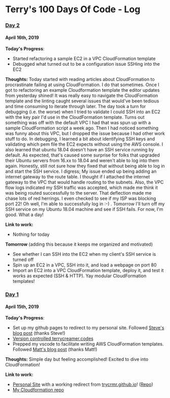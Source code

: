 # Terry's 100 Days Of Code - Log

### [Day 2](#day-2)
#### April 16th, 2019
**Today's Progress**: 
- Started refactoring a sample EC2 in a VPC CloudFormation template
- Debugged what turned out to be a configuration issue SSHing into the EC2

**Thoughts:** Today started with reading articles about CloudFormation to procrastinate failing at using CloudFormation. I do that sometimes. Once I got to refactoring an example Cloudformation template the editor updates from yesterday shined! It was really easy to navigate the CloudFormation template and the linting caught several issues that would've been tedious and time consuming to iterate through later. The day took a turn for debugging (i.e. the worse) when I tried to validate I could SSH into an EC2 with the key pair I'd use in the CloudFormation template. Turns out something was off with the default VPC I had that was spun up with a sample CloudFormation script a week ago. Then I had noticed something was funny about this VPC, but I dropped the issue because I had other work stuff to do. In debugging, I learned a bit about identifying SSH keys and validating which pem file the EC2 expects without using the AWS console. I also learned that ubuntu 18.04 doesn't have an SSH service running by default. As expected, that's caused some surprise for folks that upgraded their Ubuntu servers from 16.xx to 18.04 and weren't able to log into them again. Honestly, still not sure how they fixed that without being able to log in and start the SSH service. I digress; My issue ended up being adding an internet gateway to the route table. I thought if I attached the internet gateway to the VPC that would handle routing to the subnets. Also, the VPC flow logs indicated my SSH traffic was accepted, which made me think it was being routed successfully to the server. That deflection made me chase lots of red herrings. I even checked to see if my ISP was blocking port 22! Oh well, I'm able to successfully log in :-) . Tomorrow I'll turn off my SSH service on my Ubuntu 18.04 machine and see if SSH fails. For now, I'm good. What a day! 

**Link to work:** 
- Nothing for today

**Tomorrow** (adding this because it keeps me organized and motivated)
- See whether I can SSH into the EC2 when my client's SSH service is turned off
- Spin up an EC2 in a VPC, SSH into it, and load a webpage on port 80
- Import an EC2 into a VPC CloudFormation template, deploy it, and test it works as expected (SSH & HTTP). Yay modular CloudFormation templates!

### [Day 1](#day-1)
#### April 15th, 2019
**Today's Progress**: 
- Set up my github pages to redirect to my personal site. Followed [Steve's blog post](https://dev.to/steveblue/setup-a-redirect-on-github-pages-1ok7) (thanks Steve!)
- [Version controlled terrycreamer.codes](https://github.com/trycrmr/terrycreamer.codes)
- Prepped my vscode to facilitate writing AWS CloudFormation templates. Followed [Matt's blog post](https://hodgkins.io/up-your-cloudformation-game-with-vscode) (thanks Matt!)

**Thoughts:** Simple day but feeling accomplished! Excited to dive into CloudFormation! 

**Link to work:** 
- [Personal Site](http://terrycreamer.com) with a working redirect from [trycrmr.github.io](https://trycrmr.github.io)!  ([Repo](https://github.com/trycrmr/terrycreamer.codes))
- [My Cloudformation repo](https://github.com/trycrmr/cloudformation)
